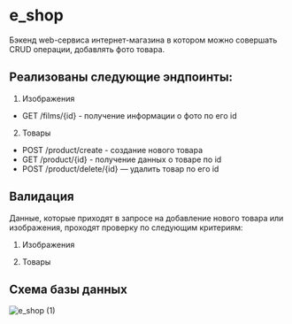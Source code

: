 # e_shop
Бэкенд web-сервиса интернет-магазина в котором можно совершать CRUD операции, добавлять фото товара.

## Реализованы следующие эндпоинты:
1. Изображения
- GET /films/{id} - получение информации о фото по его id

2. Товары
- POST /product/create - создание нового товара
- GET /product/{id} - получение данных о товаре по id
- POST /product/delete/{id} — удалить товар по его id

## Валидация
Данные, которые приходят в запросе на добавление нового товара или изображения, проходят проверку по следующим критериям:

1. Изображения

2. Товары

## Схема базы данных
![e_shop (1)](https://github.com/SGoriainov/e_shop/assets/106583717/c8d6fff6-87d2-4f4a-9988-425bd7a7d0aa)
